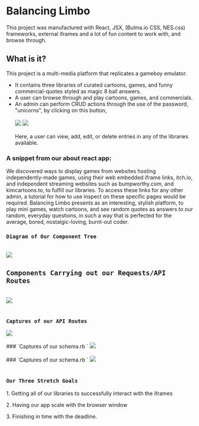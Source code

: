 # Balancing Limbo

This project was manufactured with React, JSX, (Bulma.io CSS, NES.css) frameworks, external iframes and a lot of fun content to work with, and browse through. 


## What is it?
This project is a multi-media platform that replicates a gameboy emulator. 
- It contains three libraries of curated cartoons, games, and funny commercial-quotes styled as magic 8 ball answers. 
- A user can browse through and play cartoons, games, and commercials.  
- An admin can perform CRUD actions through the use of the password, "unicorns", by clicking on this button, 
	<br/> <br/>
	<img src="https://www.linkpicture.com/q/Screen-Shot-2022-09-18-at-1.32.58-PM.png"/>
	<img src="https://www.linkpicture.com/q/Screen-Shot-2022-09-18-at-1.36.10-PM.png"/>
	<br/> <br/>
	 Here, a user can view, add, edit, or delete entries in any of the libraries available. 

### A snippet from our about react app: 
We discovered ways to display games from websites hosting independently-made games, using their web embedded iframe links, itch.io, and independent streaming websites such as bumpworthy.com, and kimcartoons.to, to fulfill our libraries. To access these links for any other admin, a tutorial for how to use inspect on these specific pages would be required. 
Balancing Limbo presents as an interesting, stylish platform, to play mini games, watch cartoons, and see random quotes as answers to our random, everyday questions, in such a way that is perfected for the average, bored, nostalgic-loving, burnt-out coder. 
<br/>

### `Diagram of Our Component Tree `
<br/>
<img src="https://www.linkpicture.com/q/Screen-Shot-2022-09-18-at-1.51.33-PM.png"/>

<br/>

## `Components Carrying out our Requests/API Routes `
<br/>
<img src="https://www.linkpicture.com/q/Screen-Shot-2022-09-18-at-2.07.35-PM.png"/>

<br/>
<br/> 

### `Captures of our API Routes `
<img src="https://www.linkpicture.com/q/Screen-Shot-2022-09-18-at-2.19.26-PM.png"/>
<br/>
<br/> 
### `Captures of our schema.rb `
<img src="https://www.linkpicture.com/q/diagram_1.png"/>
<br/>
<br/> 
### `Captures of our schema.rb `
<img src="https://www.linkpicture.com/q/schema.png"/>
<br/>
<br/> 

### `Our Three Stretch Goals `
<p>1. Getting all of our libraries to successfully interact with the iframes</p>
<p>2. Having our app scale with the browser window</p>
<p>3. Finishing in time with the deadline.</p> 

